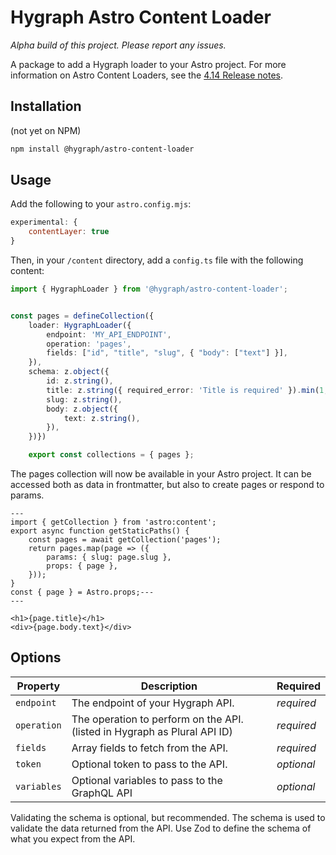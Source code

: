 # Hygraph Astro Content Loader

_Alpha build of this project. Please report any issues._

A package to add a Hygraph loader to your Astro project. For more information on Astro Content Loaders, see the [4.14 Release notes](https://astro.build/blog/astro-4140/).

## Installation
(not yet on NPM)
```bash
npm install @hygraph/astro-content-loader
```

## Usage

Add the following to your `astro.config.mjs`:

```js
experimental: {
    contentLayer: true
}
```

Then, in your `/content` directory, add a `config.ts` file with the following content:

```ts
import { HygraphLoader } from '@hygraph/astro-content-loader';


const pages = defineCollection({
    loader: HygraphLoader({
        endpoint: 'MY_API_ENDPOINT',
        operation: 'pages',
        fields: ["id", "title", "slug", { "body": ["text"] }],
    }),
    schema: z.object({
        id: z.string(),
        title: z.string({ required_error: 'Title is required' }).min(1, { message: 'Title is required to be at least 1 character' } ),
        slug: z.string(),
        body: z.object({
            text: z.string(),
        }),
    })})

    export const collections = { pages };
```

The pages collection will now be available in your Astro project. It can be accessed both as data in frontmatter, but also to create pages or respond to params.

```astro
---
import { getCollection } from 'astro:content';
export async function getStaticPaths() {
    const pages = await getCollection('pages');
    return pages.map(page => ({
        params: { slug: page.slug },
        props: { page },
    }));
}
const { page } = Astro.props;---
---

<h1>{page.title}</h1>
<div>{page.body.text}</div>
```

## Options

| Property | Description | Required |
| --- | --- | ---|
| `endpoint` | The endpoint of your Hygraph API. | _required_ |
| `operation` | The operation to perform on the API. (listed in Hygraph as Plural API ID) | _required_ |
| `fields` | Array fields to fetch from the API. | _required_ |
| `token` | Optional token to pass to the API. | _optional_ |
| `variables` | Optional variables to pass to the GraphQL API | _optional_ |

Validating the schema is optional, but recommended. The schema is used to validate the data returned from the API. Use Zod to define the schema of what you expect from the API.

